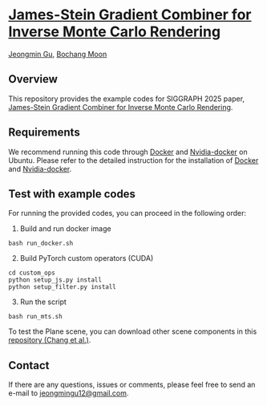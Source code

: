 # [James-Stein Gradient Combiner for Inverse Monte Carlo Rendering](https://cglab.gist.ac.kr/sig25jscombiner/)

[Jeongmin Gu](https://jeongmingu.github.io/JeongminGu/), [Bochang Moon](https://cglab.gist.ac.kr/people/bochang.html)

<!-- ![Teaser](teaser.png) -->

## Overview

This repository provides the example codes for SIGGRAPH 2025 paper, [James-Stein Gradient Combiner for Inverse Monte Carlo Rendering](https://cglab.gist.ac.kr/sig25jscombiner/).



## Requirements
We recommend running this code through [Docker](https://docs.docker.com/) and [Nvidia-docker](https://github.com/NVIDIA/nvidia-docker) on Ubuntu.
Please refer to the detailed instruction for the installation of [Docker](https://docs.docker.com/engine/install/ubuntu/) and [Nvidia-docker](https://docs.nvidia.com/datacenter/cloud-native/container-toolkit/install-guide.html#docker).



## Test with example codes
For running the provided codes, you can proceed in the following order:

1. Build and run docker image 
```
bash run_docker.sh
```
2. Build PyTorch custom operators (CUDA) 
```
cd custom_ops
python setup_js.py install
python setup_filter.py install

```
3. Run the script
```
bash run_mts.sh
```

To test the Plane scene, you can download other scene components in this [repository (Chang et al.)](https://github.com/wchang22/stadam). 

## Contact

If there are any questions, issues or comments, please feel free to send an e-mail to [jeongmingu12@gmail.com](mailto:jeongmingu12@gamil.com).

